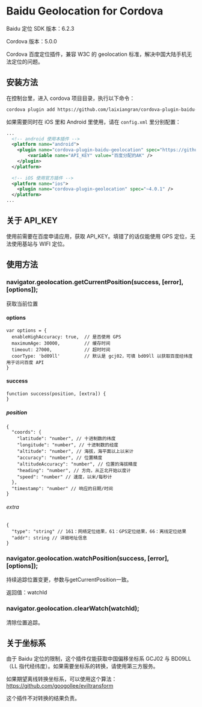 Baidu Geolocation for Cordova
======================

Baidu 定位 SDK 版本：6.2.3

Cordova 版本：5.0.0

Cordova 百度定位插件，兼容 W3C 的 geolocation 标准，解决中国大陆手机无法定位的问题。

安装方法
-------

在控制台里，进入 cordova 项目目录，执行以下命令：

```bash
cordova plugin add https://github.com/laixiangran/cordova-plugin-baidu-geolocation --variable API_KEY=百度分配的AK --save
```

如果需要同时在 iOS 里和 Android 里使用，请在 `config.xml` 里分别配置：

```xml
...
  <!-- android 使用本插件 -->
  <platform name="android">
    <plugin name="cordova-plugin-baidu-geolocation" spec="https://github.com/laixiangran/cordova-plugin-baidu-geolocation">
        <variable name="API_KEY" value="百度分配的AK" />
    </plugin>
  </platform>
  
  <!-- iOS 使用官方插件 -->
  <platform name="ios">
    <plugin name="cordova-plugin-geolocation" spec="~4.0.1" />
  </platform>
...
```

关于 API_KEY
--------

使用前需要在百度申请应用，获取 API_KEY。填错了的话仅能使用 GPS 定位，无法使用基站与 WIFI 定位。


使用方法
--------

### navigator.geolocation.getCurrentPosition(success, [error], [options]);

获取当前位置

#### options

```
var options = {
  enableHighAccuracy: true,  // 是否使用 GPS
  maximumAge: 30000,         // 缓存时间
  timeout: 27000,            // 超时时间
  coorType: 'bd09ll'         // 默认是 gcj02，可填 bd09ll 以获取百度经纬度用于访问百度 API
}
```

#### success

```
function success(position, [extra]) {
}
```

##### position

```
{
  "coords": {
    "latitude": "number", // 十进制数的纬度
    "longitude": "number", // 十进制数的经度
    "altitude": "number", // 海拔，海平面以上以米计
    "accuracy": "number", // 位置精度
    "altitudeAccuracy": "number", // 位置的海拔精度
    "heading": "number", // 方向，从正北开始以度计
    "speed": "number" // 速度，以米/每秒计
  },
  "timestamp": "number" // 响应的日期/时间
}
```

###### extra

```
{
  "type": "string" // 161：网络定位结果，61：GPS定位结果，66：离线定位结果
  "addr": string // 详细地址信息
}
```

### navigator.geolocation.watchPosition(success, [error], [options]);

持续追踪位置变更，参数与getCurrentPosition一致。

返回值：watchId

### navigator.geolocation.clearWatch(watchId);

清除位置追踪。

## 关于坐标系

由于 Baidu 定位的限制，这个插件仅能获取中国偏移坐标系 GCJ02 与 BD09LL（LL 指代经纬度）。如果需要坐标系的转换，请使用第三方服务。

如果期望离线转换坐标系，可以使用这个算法：https://github.com/googollee/eviltransform

这个插件不对转换的结果负责。
